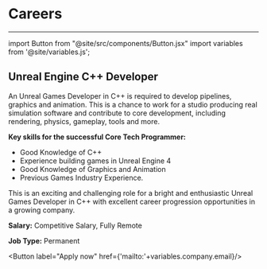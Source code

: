 # Careers

---

import Button from "@site/src/components/Button.jsx"
import variables from '@site/variables.js';

## Unreal Engine C++ Developer

An Unreal Games Developer in C++ is required to develop pipelines, graphics and animation. This is a chance to work for a studio producing real simulation software and contribute to core development, including rendering, physics, gameplay, tools and more.

**Key skills for the successful Core Tech Programmer:**

- Good Knowledge of C++
- Experience building games in Unreal Engine 4
- Good Knowledge of Graphics and Animation
- Previous Games Industry Experience.

This is an exciting and challenging role for a bright and enthusiastic Unreal Games Developer in C++ with excellent career progression opportunities in a growing company.

**Salary:** Competitive Salary, Fully Remote

 **Job Type:** Permanent

<Button label="Apply now" href={'mailto:'+variables.company.email}/>
